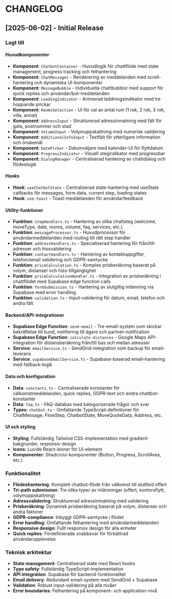 
# CHANGELOG

## [2025-06-02] - Initial Release

### Lagt till

#### Huvudkomponenter
- **Komponent**: `ChatbotContainer` - Huvudlogik för chattflöde med state management, progress tracking och felhantering
- **Komponent**: `ChatMessages` - Renderering av meddelanden med scroll-hantering och dynamiska UI-komponenter
- **Komponent**: `MessageBubble` - Individuella chattbubblor med support för quick replies och användar/bot-meddelanden
- **Komponent**: `LoadingIndicator` - Animerad laddningsindikator med tre hoppande prickar
- **Komponent**: `RoomsSelection` - UI för val av antal rum (1 rok, 2 rok, 3 rok, villa, annat)
- **Komponent**: `AddressInput` - Strukturerad adressinmatning med fält för gata, postnummer och stad
- **Komponent**: `VolumeInput` - Volymuppskattning med numerisk validering
- **Komponent**: `AdditionalInfoInput` - Textfält för ytterligare information och önskemål
- **Komponent**: `DatePicker` - Datumväljare med kalender-UI för flyttdatum
- **Komponent**: `ProgressIndicator` - Visuell stegindikator med progressbar
- **Komponent**: `DialogManager` - Centraliserad hantering av chattdialog och flödeslogik

#### Hooks
- **Hook**: `useChatbotState` - Centraliserad state-hantering med useState callbacks för messages, form data, current step, loading states
- **Hook**: `use-toast` - Toast-meddelanden för användarfeedback

#### Utility-funktioner
- **Funktion**: `stepHandlers.ts` - Hantering av olika chattsteg (welcome, moveType, date, rooms, volume, faq, services, etc.)
- **Funktion**: `messageProcessor.ts` - Huvudprocessor för användarmeddelanden med routing till rätt step handler
- **Funktion**: `addressHandlers.ts` - Specialiserad hantering för från/till-adresser och hissvalidering
- **Funktion**: `contactHandlers.ts` - Hantering av kontaktuppgifter, telefon/email validering och GDPR-samtycke
- **Funktion**: `priceCalculation.ts` - Komplex prisberäkning baserat på volym, distanser och hiss-tillgänglighet
- **Funktion**: `priceCalculationHandler.ts` - Integration av prisberäkning i chattflödet med Supabase edge function calls
- **Funktion**: `formSubmission.ts` - Hantering av slutgiltig inlämning via Supabase med error handling
- **Funktion**: `validation.ts` - Input-validering för datum, email, telefon och andra fält

#### Backend/API-integrationer
- **Supabase Edge Function**: `send-email` - Tre-email-system som skickar bekräftelse till kund, notifiering till ägare och partner-notification
- **Supabase Edge Function**: `calculate-distances` - Google Maps API-integration för distansberäkning från/till bas och mellan adresser
- **Service**: `emailService.ts` - SendGrid-integration som backup för email-leverans
- **Service**: `supabaseEmailService.ts` - Supabase-baserad email-hantering med fallback-logik

#### Data och konfiguration
- **Data**: `constants.ts` - Centraliserade konstanter för välkomstmeddelanden, quick replies, GDPR-text och andra chattbot-konstanter
- **Data**: `faq.ts` - FAQ-databas med kategoriserade frågor och svar
- **Types**: `chatbot.ts` - Omfattande TypeScript-definitioner för ChatMessage, FlowStep, ChatbotState, MoveQuoteData, Address, etc.

#### UI och styling
- **Styling**: Fullständig Tailwind CSS-implementation med gradient-bakgrunder, responsiv design
- **Icons**: Lucide React-ikoner för UI-element
- **Komponenter**: Shadcn/ui-komponenter (Button, Progress, ScrollArea, etc.)

### Funktionalitet
- **Flödeshantering**: Komplett chatbot-flöde från välkomst till slutförd offert
- **Tri-path submission**: Tre olika typer av inlämningar (offert, kontorsflytt, volymuppskattning)
- **Adressvalidering**: Strukturerad adressinmatning med validering
- **Prisberäkning**: Dynamisk prisberäkning baserat på volym, distanser och andra faktorer
- **GDPR-compliance**: Inbyggt GDPR-samtycke i flödet
- **Error handling**: Omfattande felhantering med användarmeddelanden
- **Responsive design**: Fullt responsiv design för alla enheter
- **Quick replies**: Fördefinierade snabbsvar för förbättrad användarupplevelse

### Teknisk arkitektur
- **State management**: Centraliserad state med React hooks
- **Type safety**: Fullständig TypeScript-implementation
- **API integration**: Supabase för backend-funktionalitet
- **Email delivery**: Redundant email-system med SendGrid + Supabase
- **Validation**: Robust input-validering på alla nivåer
- **Error boundaries**: Felhantering på komponent- och application-nivå

